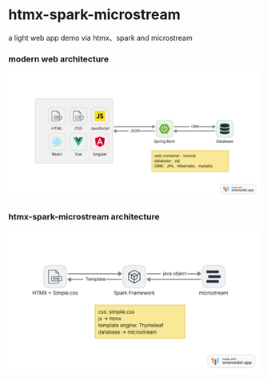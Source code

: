 # htmx-spark-microstream
a light web app demo via htmx、spark and microstream

### modern web architecture
![modern web architecture](https://github.com/fishandsheep/htmx-spark-microstream/blob/main/image/old.png)

### htmx-spark-microstream architecture
![modern web architecture](https://github.com/fishandsheep/htmx-spark-microstream/blob/main/image/new.png)


